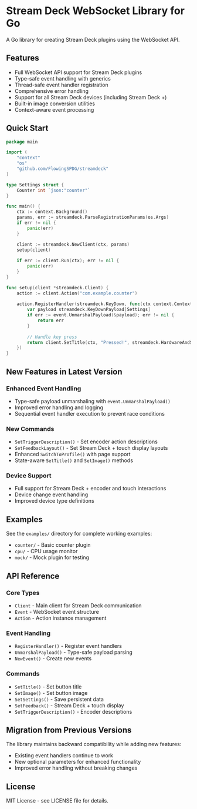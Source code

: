 # Stream Deck WebSocket Library for Go

A Go library for creating Stream Deck plugins using the WebSocket API.

## Features

- Full WebSocket API support for Stream Deck plugins
- Type-safe event handling with generics
- Thread-safe event handler registration
- Comprehensive error handling
- Support for all Stream Deck devices (including Stream Deck +)
- Built-in image conversion utilities
- Context-aware event processing

## Quick Start

```go
package main

import (
    "context"
    "os"
    "github.com/FlowingSPDG/streamdeck"
)

type Settings struct {
    Counter int `json:"counter"`
}

func main() {
    ctx := context.Background()
    params, err := streamdeck.ParseRegistrationParams(os.Args)
    if err != nil {
        panic(err)
    }

    client := streamdeck.NewClient(ctx, params)
    setup(client)
    
    if err := client.Run(ctx); err != nil {
        panic(err)
    }
}

func setup(client *streamdeck.Client) {
    action := client.Action("com.example.counter")
    
    action.RegisterHandler(streamdeck.KeyDown, func(ctx context.Context, client *streamdeck.Client, event streamdeck.Event) error {
        var payload streamdeck.KeyDownPayload[Settings]
        if err := event.UnmarshalPayload(&payload); err != nil {
            return err
        }
        
        // Handle key press
        return client.SetTitle(ctx, "Pressed!", streamdeck.HardwareAndSoftware)
    })
}
```

## New Features in Latest Version

### Enhanced Event Handling
- Type-safe payload unmarshaling with `event.UnmarshalPayload()`
- Improved error handling and logging
- Sequential event handler execution to prevent race conditions

### New Commands
- `SetTriggerDescription()` - Set encoder action descriptions
- `SetFeedbackLayout()` - Set Stream Deck + touch display layouts
- Enhanced `SwitchToProfile()` with page support
- State-aware `SetTitle()` and `SetImage()` methods

### Device Support
- Full support for Stream Deck + encoder and touch interactions
- Device change event handling
- Improved device type definitions

## Examples

See the `examples/` directory for complete working examples:
- `counter/` - Basic counter plugin
- `cpu/` - CPU usage monitor
- `mock/` - Mock plugin for testing

## API Reference

### Core Types
- `Client` - Main client for Stream Deck communication
- `Event` - WebSocket event structure
- `Action` - Action instance management

### Event Handling
- `RegisterHandler()` - Register event handlers
- `UnmarshalPayload()` - Type-safe payload parsing
- `NewEvent()` - Create new events

### Commands
- `SetTitle()` - Set button title
- `SetImage()` - Set button image
- `SetSettings()` - Save persistent data
- `SetFeedback()` - Stream Deck + touch display
- `SetTriggerDescription()` - Encoder descriptions

## Migration from Previous Versions

The library maintains backward compatibility while adding new features:
- Existing event handlers continue to work
- New optional parameters for enhanced functionality
- Improved error handling without breaking changes

## License

MIT License - see LICENSE file for details.